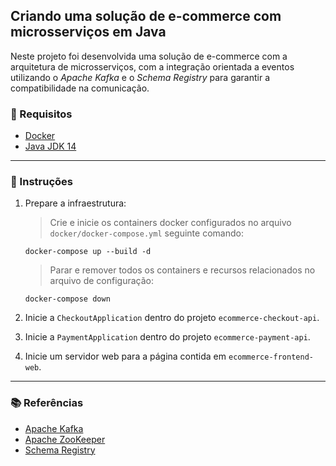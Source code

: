 ## Criando uma solução de e-commerce com microsserviços em Java

Neste projeto foi desenvolvida uma solução de e-commerce com a arquitetura de microsserviços, com a integração orientada a eventos utilizando o *Apache Kafka* e o *Schema Registry* para garantir a compatibilidade na comunicação.

### 📑 Requisitos

- [Docker](https://www.docker.com/)
- [Java JDK 14](https://www.oracle.com/br/java/technologies/javase/jdk14-archive-downloads.html)

---

### 📝 Instruções

1. Prepare a infraestrutura:

    > Crie e inicie os containers docker configurados no arquivo `docker/docker-compose.yml` seguinte comando:

    ```shell
    docker-compose up --build -d
    ```

    > Parar e remover todos os containers e recursos relacionados no arquivo de configuração:

    ```shell
    docker-compose down
    ```

2. Inicie a `CheckoutApplication` dentro do projeto `ecommerce-checkout-api`.

3. Inicie a `PaymentApplication` dentro do projeto `ecommerce-payment-api`.

4. Inicie um servidor web para a página contida em `ecommerce-frontend-web`.

---

### 📚 Referências

- [Apache Kafka](https://kafka.apache.org/)
- [Apache ZooKeeper](https://zookeeper.apache.org/)
- [Schema Registry](https://docs.confluent.io/1.0/schema-registry/docs/intro.html)
